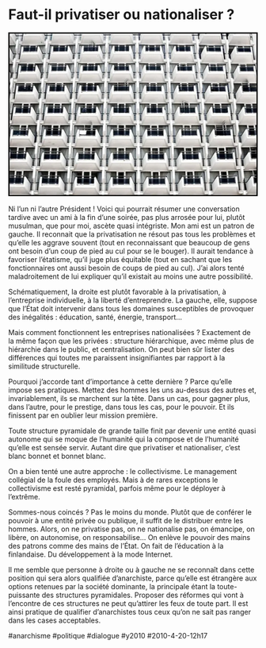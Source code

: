 # Faut-il privatiser ou nationaliser ?

![](_i/2775464625_814dc34fc31.webp)

Ni l’un ni l’autre Président ! Voici qui pourrait résumer une conversation tardive avec un ami à la fin d’une soirée, pas plus arrosée pour lui, plutôt musulman, que pour moi, ascète quasi intégriste. Mon ami est un patron de gauche. Il reconnait que la privatisation ne résout pas tous les problèmes et qu’elle les aggrave souvent (tout en reconnaissant que beaucoup de gens ont besoin d’un coup de pied au cul pour se le bouger). Il aurait tendance à favoriser l’étatisme, qu’il juge plus équitable (tout en sachant que les fonctionnaires ont aussi besoin de coups de pied au cul). J’ai alors tenté maladroitement de lui expliquer qu’il existait au moins une autre possibilité.

Schématiquement, la droite est plutôt favorable à la privatisation, à l’entreprise individuelle, à la liberté d’entreprendre. La gauche, elle, suppose que l’État doit intervenir dans tous les domaines susceptibles de provoquer des inégalités : éducation, santé, énergie, transport…

Mais comment fonctionnent les entreprises nationalisées ? Exactement de la même façon que les privées : structure hiérarchique, avec même plus de hiérarchie dans le public, et centralisation. On peut bien sûr lister des différences qui toutes me paraissent insignifiantes par rapport à la similitude structurelle.

Pourquoi j’accorde tant d’importance à cette dernière ? Parce qu’elle impose ses pratiques. Mettez des hommes les uns au-dessus des autres et, invariablement, ils se marchent sur la tête. Dans un cas, pour gagner plus, dans l’autre, pour le prestige, dans tous les cas, pour le pouvoir. Et ils finissent par en oublier leur mission première.

Toute structure pyramidale de grande taille finit par devenir une entité quasi autonome qui se moque de l’humanité qui la compose et de l’humanité qu’elle est sensée servir. Autant dire que privatiser et nationaliser, c’est blanc bonnet et bonnet blanc.

On a bien tenté une autre approche : le collectivisme. Le management collégial de la foule des employés. Mais à de rares exceptions le collectivisme est resté pyramidal, parfois même pour le déployer à l’extrême.

Sommes-nous coincés ? Pas le moins du monde. Plutôt que de conférer le pouvoir à une entité privée ou publique, il suffit de le distribuer entre les hommes. Alors, on ne privatise pas, on ne nationalise pas, on émancipe, on libère, on autonomise, on responsabilise… On enlève le pouvoir des mains des patrons comme des mains de l’État. On fait de l’éducation à la finlandaise. Du développement à la mode Internet.

Il me semble que personne à droite ou à gauche ne se reconnaît dans cette position qui sera alors qualifiée d’anarchiste, parce qu’elle est étrangère aux options retenues par la société dominante, la principale étant la toute-puissante des structures pyramidales. Proposer des réformes qui vont à l’encontre de ces structures ne peut qu’attirer les feux de toute part. Il est ainsi pratique de qualifier d’anarchistes tous ceux qu’on ne sait pas ranger dans les cases acceptables.

#anarchisme #politique #dialogue #y2010 #2010-4-20-12h17
